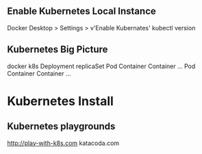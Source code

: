 
## Enable Kubernetes Local Instance
Docker Desktop > 
    Settings > v'Enable Kubernates'
kubectl version

## Kubernetes Big Picture
docker
    k8s
    Deployment
        replicaSet
            Pod
                Container   Container   ... 
            Pod
                Container   Container   ... 

# Kubernetes Install
## Kubernetes playgrounds
http://play-with-k8s.com
katacoda.com

